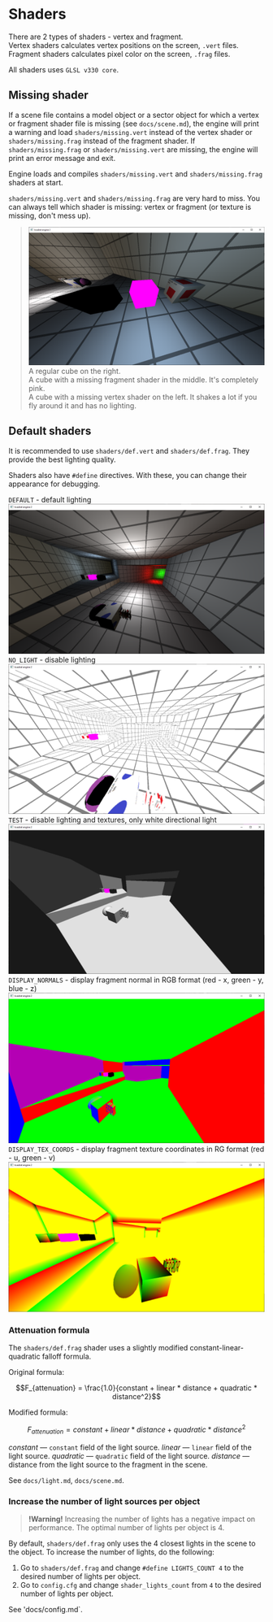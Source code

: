 # Shaders

There are 2 types of shaders - vertex and fragment.\
Vertex shaders calculates vertex positions on the screen, `.vert` files.\
Fragment shaders calculates pixel color on the screen, `.frag` files.

All shaders uses `GLSL v330 core`.

## Missing shader

If a scene file contains a model object or a sector object for which a vertex or fragment shader file is missing (see `docs/scene.md`), the engine will print a warning and load `shaders/missing.vert` instead of the vertex shader or `shaders/missing.frag` instead of the fragment shader.
If `shaders/missing.frag` or `shaders/missing.vert` are missing, the engine will print an error message and exit.

Engine loads and compiles `shaders/missing.vert` and `shaders/missing.frag` shaders at start.

`shaders/missing.vert` and `shaders/missing.frag` are very hard to miss.
You can always tell which shader is missing: vertex or fragment (or texture is missing, don't mess up).

>![Missing shaders](./img/shd1.png)
A regular cube on the right.\
A cube with a missing fragment shader in the middle. It's completely pink.\
A cube with a missing vertex shader on the left. It shakes a lot if you fly around it and has no lighting.

## Default shaders

It is recommended to use `shaders/def.vert` and `shaders/def.frag`.
They provide the best lighting quality.

Shaders also have `#define` directives.
With these, you can change their appearance for debugging.

`DEFAULT` - default lighting
![DEFAULT](./img/shd3.png)
`NO_LIGHT` - disable lighting
![DEFAULT](./img/shd2.png)
`TEST` - disable lighting and textures, only white directional light
![DEFAULT](./img/shd4.png)
`DISPLAY_NORMALS` - display fragment normal in RGB format (red - x, green - y, blue - z)
![DEFAULT](./img/shd5.png)
`DISPLAY_TEX_COORDS` - display fragment texture coordinates in RG format (red - u, green - v)
![DEFAULT](./img/shd6.png)

### Attenuation formula

The `shaders/def.frag` shader uses a slightly modified constant-linear-quadratic falloff formula.

Original formula:

``` math
F_{attenuation} = \frac{1.0}{constant + linear * distance + quadratic * distance^2}
```

Modified formula:

``` math
F_{attenuation} = constant + linear * distance + quadratic * distance^2
```

*constant* — `constant` field of the light source.
*linear* — `linear` field of the light source.
*quadratic* — `quadratic` field of the light source.
*distance* — distance from the light source to the fragment in the scene.

See `docs/light.md`, `docs/scene.md`.

### Increase the number of light sources per object

> **!Warning!**
Increasing the number of lights has a negative impact on performance.
The optimal number of lights per object is 4.

By default, `shaders/def.frag` only uses the 4 closest lights in the scene to the object.
To increase the number of lights, do the following:

1. Go to `shaders/def.frag` and change `#define LIGHTS_COUNT 4` to the desired number of lights per object.
2. Go to `config.cfg` and change `shader_lights_count` from `4` to the desired number of lights per object.

See 'docs/config.md`.
